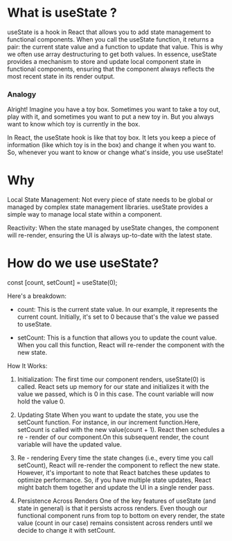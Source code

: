 # What is useState ?

useState is a hook in React that allows you to add state management to functional components. When you call the useState function, it returns a pair: the current state value and a function to update that value. This is why we often use array destructuring to get both values. In essence, useState provides a mechanism to store and update local component state in functional components, ensuring that the component always reflects the most recent state in its render output.

### Analogy

Alright! Imagine you have a toy box. Sometimes you want to take a toy out, play with it, and sometimes you want to put a new toy in. But you always want to know which toy is currently in the box.

In React, the useState hook is like that toy box. It lets you keep a piece of information (like which toy is in the box) and change it when you want to. So, whenever you want to know or change what's inside, you use useState!

# Why

Local State Management: Not every piece of state needs to be global or managed by complex state management libraries. useState provides a simple way to manage local state within a component.

Reactivity: When the state managed by useState changes, the component will re-render, ensuring the UI is always up-to-date with the latest state.

# How do we use useState?

const [count, setCount] = useState(0);

Here's a breakdown:

- count: This is the current state value. In our example, it represents the current count. Initially, it's set to 0 because that's the value we passed to useState.

- setCount: This is a function that allows you to update the count value. When you call this function, React will re-render the component with the new state.

How It Works:

1.  Initialization:
    The first time our component renders, useState(0) is called.
    React sets up memory for our state and initializes it with the value we passed, which is 0 in this case.
    The count variable will now hold the value 0.

2.  Updating State
    When you want to update the state, you use the setCount function.
    For instance, in our increment function.Here, setCount is called with the new value(count + 1).
    React then schedules a re - render of our component.On this subsequent render, the count variable will have the updated value.

3.  Re - rendering
    Every time the state changes (i.e., every time you call setCount), React will re-render the component to reflect the new state.
    However, it's important to note that React batches these updates to optimize performance. So, if you have multiple state updates, React might batch them together and update the UI in a single render pass.

4.  Persistence Across Renders
    One of the key features of useState (and state in general) is that it persists across renders.
    Even though our functional component runs from top to bottom on every render, the state value (count in our case) remains consistent across renders until we decide to change it with setCount.
